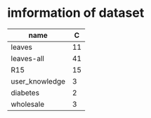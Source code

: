 # imformation of dataset
|    name       | C     |
| ----------    | ----  |
| leaves        |  11   |
| leaves-all    |  41   |
| R15           |  15   |
| user_knowledge|   3   |
| diabetes      |   2   |
| wholesale     |   3   |